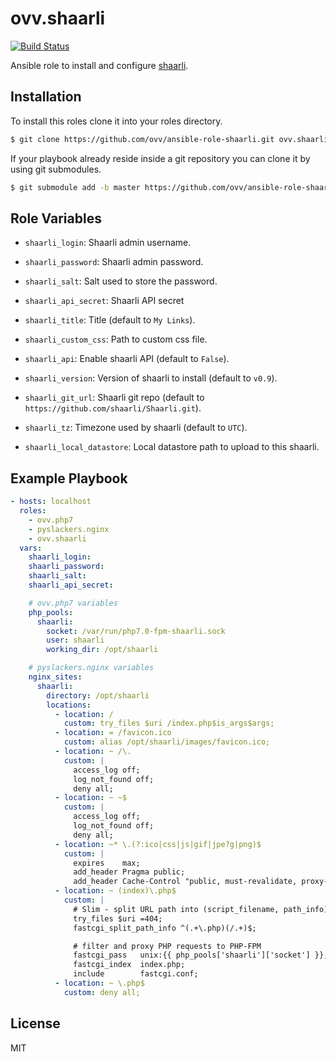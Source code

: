 ovv.shaarli
===========

[![Build Status](https://travis-ci.org/ovv/ansible-role-shaarli.svg?branch=master)](https://travis-ci.org/ovv/ansible-role-shaarli)

Ansible role to install and configure [shaarli](https://github.com/shaarli/Shaarli).

Installation
------------

To install this roles clone it into your roles directory.

```bash
$ git clone https://github.com/ovv/ansible-role-shaarli.git ovv.shaarli
```

If your playbook already reside inside a git repository you can clone it by using git submodules.

```bash
$ git submodule add -b master https://github.com/ovv/ansible-role-shaarli.git ovv.shaarli
```

Role Variables
--------------

* `shaarli_login`: Shaarli admin username.
* `shaarli_password`: Shaarli admin password.
* `shaarli_salt`: Salt used to store the password.
* `shaarli_api_secret`: Shaarli API secret
* `shaarli_title`: Title (default to `My Links`).
* `shaarli_custom_css`: Path to custom css file.

* `shaarli_api`: Enable shaarli API (default to `False`).
* `shaarli_version`: Version of shaarli to install (default to `v0.9`).
* `shaarli_git_url`: Shaarli git repo (default to `https://github.com/shaarli/Shaarli.git`).
* `shaarli_tz`: Timezone used by shaarli (default to `UTC`).

* `shaarli_local_datastore`: Local datastore path to upload to this shaarli.

Example Playbook
----------------

```yml
- hosts: localhost
  roles:
    - ovv.php7
    - pyslackers.nginx
    - ovv.shaarli
  vars:
    shaarli_login: 
    shaarli_password: 
    shaarli_salt: 
    shaarli_api_secret: 

    # ovv.php7 variables
    php_pools:
      shaarli:
        socket: /var/run/php7.0-fpm-shaarli.sock
        user: shaarli
        working_dir: /opt/shaarli

    # pyslackers.nginx variables
    nginx_sites:
      shaarli:
        directory: /opt/shaarli
        locations:
          - location: /
            custom: try_files $uri /index.php$is_args$args;
          - location: = /favicon.ico
            custom: alias /opt/shaarli/images/favicon.ico;
          - location: ~ /\.
            custom: |
              access_log off;
              log_not_found off;
              deny all;
          - location: ~ ~$
            custom: |
              access_log off;
              log_not_found off;
              deny all;
          - location: ~* \.(?:ico|css|js|gif|jpe?g|png)$
            custom: |
              expires    max;
              add_header Pragma public;
              add_header Cache-Control "public, must-revalidate, proxy-revalidate";
          - location: ~ (index)\.php$
            custom: |
              # Slim - split URL path into (script_filename, path_info)
              try_files $uri =404;
              fastcgi_split_path_info ^(.+\.php)(/.+)$;

              # filter and proxy PHP requests to PHP-FPM
              fastcgi_pass   unix:{{ php_pools['shaarli']['socket'] }};
              fastcgi_index  index.php;
              include        fastcgi.conf;
          - location: ~ \.php$
            custom: deny all;
```

License
-------

MIT
